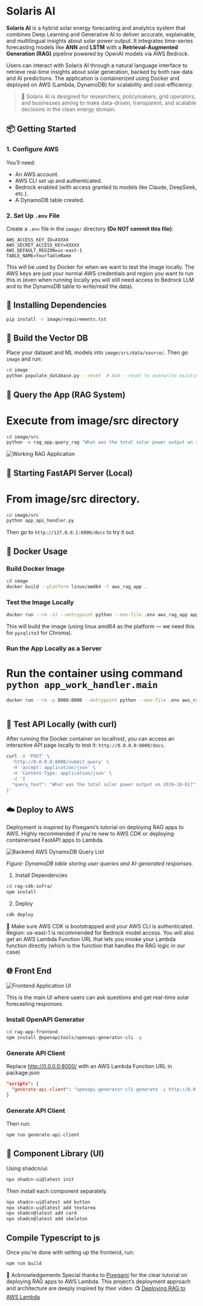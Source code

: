 # Solaris AI

**Solaris AI** is a hybrid solar energy forecasting and analytics system that combines Deep Learning and Generative AI to deliver accurate, explainable, and multilingual insights about solar power output. It integrates time-series forecasting models like **ANN** and **LSTM** with a **Retrieval-Augmented Generation (RAG)** pipeline powered by OpenAI models via AWS Bedrock.

Users can interact with Solaris AI through a natural language interface to retrieve real-time insights about solar generation, backed by both raw data and AI predictions. The application is containerized using Docker and deployed on AWS (Lambda, DynamoDB) for scalability and cost-efficiency.

> 🧠 Solaris AI is designed for researchers, policymakers, grid operators, and businesses aiming to make data-driven, transparent, and scalable decisions in the clean energy domain.

## 📦 Getting Started

### 1. Configure AWS

You’ll need:
- An AWS account.
- AWS CLI set up and authenticated.
- Bedrock enabled (with access granted to models like Claude, DeepSeek, etc.).
- A DynamoDB table created.

### 2. Set Up `.env` File

Create a `.env` file in the `image/` directory **(Do NOT commit this file)**:

```
AWS_ACCESS_KEY_ID=XXXXX
AWS_SECRET_ACCESS_KEY=XXXXX
AWS_DEFAULT_REGION=us-east-1
TABLE_NAME=YourTableName
```

This will be used by Docker for when we want to test the image locally. The AWS keys are just your normal AWS credentials and region you want to run this in (even when running locally you will still need access to Bedrock LLM and to the DynamoDB table to write/read the data).

## 🧪 Installing Dependencies

```sh
pip install -r image/requirements.txt
```

## 🧠 Build the Vector DB
Place your dataset and ML models into `image/src/data/source/`.
Then go `image` and run:

```sh
cd image
python populate_database.py --reset  # Add --reset to overwrite existing DB
```

## 💬 Query the App (RAG System)
# Execute from image/src directory

```sh
cd image/src
python -m rag_app.query_rag "What was the total solar power output on 2019-10-01?"
```

![Working RAG Application](images/rag_application.png)

## 🚀 Starting FastAPI Server (Local)
# From image/src directory.
```sh
cd image/src
python app_api_handler.py
```

Then go to `http://127.0.0.1:8000/docs` to try it out.

## 🐳 Docker Usage

### Build Docker Image
```sh
cd image
docker build --platform linux/amd64 -t aws_rag_app .
```

### Test the Image Locally
```sh
docker run --rm -it --entrypoint python --env-file .env aws_rag_app app_work_handler.py
```

This will build the image (using linux amd64 as the platform — we need this for `pysqlite3` for Chroma).

### Run the App Locally as a Server
# Run the container using command `python app_work_handler.main`

```sh
docker run --rm -p 8000:8000 --entrypoint python --env-file .env aws_rag_app app_api_handler.py



```

## 🧪 Test API Locally (with curl)

After running the Docker container on localhost, you can access an interactive API page locally to test it: `http://0.0.0.0:8000/docs`.

```sh
curl -X 'POST' \
  'http://0.0.0.0:8000/submit_query' \
  -H 'accept: application/json' \
  -H 'Content-Type: application/json' \
  -d '{
  "query_text": "What was the total solar power output on 2019-10-01?"
}'
```

## ☁️ Deploy to AWS

Deployment is inspired by Pixegami’s tutorial on deploying RAG apps to AWS. Highly recommended if you're new to AWS CDK or deploying containerised FastAPI apps to Lambda.

![Backend AWS DynamoDB Query List](images/dynamodb.png)

*Figure: DynamoDB table storing user queries and AI-generated responses.*

1. Install Dependencies
```sh
cd rag-cdk-infra/
npm install
```

2. Deploy
```sh
cdk deploy
```
📝 Make sure AWS CDK is bootstrapped and your AWS CLI is authenticated. Region: us-east-1 is recommended for Bedrock model access.
You will also get an AWS Lambda Function URL that lets you invoke your Lambda function directly (which is the function that handles the RAG logic in our case)

## 🌐 Front End

![Frontend Application UI](images/working_frontend.png)

This is the main UI where users can ask questions and get real-time solar forecasting responses.

### Install OpenAPI Generator

```sh
cd rag-app-frontend
npm install @openapitools/openapi-generator-cli -g
```

### Generate API Client
Replace http://0.0.0.0:8000/ with an AWS Lambda Function URL in package.json 
```json
"scripts": {
  "generate-api-client": "openapi-generator-cli generate -i http://0.0.0.0:8000/openapi.json -g typescript-fetch -o src/api-client"
}
```

### Generate API Client

Then run:

```sh
npm run generate-api-client
```

## 🧩 Component Library (UI)

Using shadcn/ui:

```sh
npx shadcn-ui@latest init
```

Then install each component separately.

```sh
npx shadcn-ui@latest add button
npx shadcn-ui@latest add textarea
npx shadcn@latest add card
npx shadcn@latest add skeleton
```

## Compile Typescript to js
Once you're done with setting up the frontend, run:
```sh
npm run build
```

🙏 Acknowledgements
Special thanks to [Pixegami](https://github.com/pixegami) for the clear tutorial on deploying RAG apps to AWS Lambda. This project’s deployment approach and architecture are deeply inspired by their video:
📺 [Deploying RAG to AWS Lambda](https://www.youtube.com/watch?v=ldFONBo2CR0)

